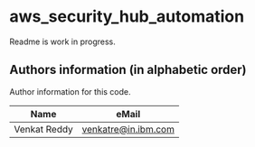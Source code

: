 # aws_security_hub_automation

Readme is work in progress.

## Authors information (in alphabetic order)
Author information for this code.

Name | eMail
-----|------
Venkat Reddy | venkatre@in.ibm.com
